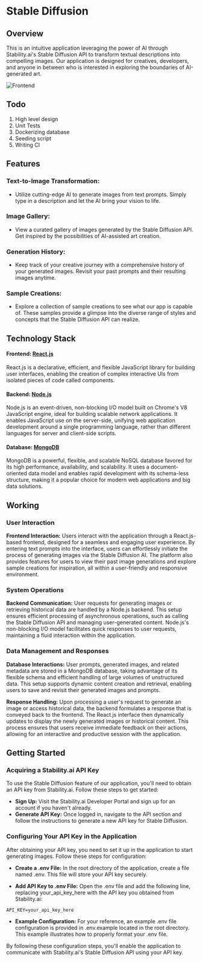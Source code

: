 # Stable Diffusion

## Overview
This is an intuitive application leveraging the power of AI through Stability.ai's Stable Diffusion API to transform textual descriptions into compelling images. Our application is designed for creatives, developers, and anyone in between who is interested in exploring the boundaries of AI-generated art.

![Frontend](https://i.imgur.com/wlmNLAr.png)

## Todo
1. High level design
1. Unit Tests
1. Dockerizing database
1. Seeding script
1. Writing CI

## Features
### Text-to-Image Transformation:
- Utilize cutting-edge AI to generate images from text prompts. Simply type in a description and let the AI bring your vision to life.

### Image Gallery:
- View a curated gallery of images generated by the Stable Diffusion API. Get inspired by the possibilities of AI-assisted art creation.

### Generation History:
- Keep track of your creative journey with a comprehensive history of your generated images. Revisit your past prompts and their resulting images anytime.

### Sample Creations:
- Explore a collection of sample creations to see what our app is capable of. These samples provide a glimpse into the diverse range of styles and concepts that the Stable Diffusion API can realize.

## Technology Stack

#### Frontend: [React.js](https://react.dev/)
React.js is a declarative, efficient, and flexible JavaScript library for building user interfaces, enabling the creation of complex interactive UIs from isolated pieces of code called components.

#### Backend: [Node.js](https://nodejs.org/en)

Node.js is an event-driven, non-blocking I/O model built on Chrome's V8 JavaScript engine, ideal for building scalable network applications. It enables JavaScript use on the server-side, unifying web application development around a single programming language, rather than different languages for server and client-side scripts.

#### Database: [MongoDB](https://www.mongodb.com/)

MongoDB is a powerful, flexible, and scalable NoSQL database favored for its high performance, availability, and scalability. It uses a document-oriented data model and enables rapid development with its schema-less structure, making it a popular choice for modern web applications and big data solutions.

## Working

### User Interaction
**Frontend Interaction:** Users interact with the application through a React.js-based frontend, designed for a seamless and engaging user experience. By entering text prompts into the interface, users can effortlessly initiate the process of generating images via the Stable Diffusion AI. The platform also provides features for users to view their past image generations and explore sample creations for inspiration, all within a user-friendly and responsive environment.

### System Operations
**Backend Communication:** User requests for generating images or retrieving historical data are handled by a Node.js backend. This setup ensures efficient processing of asynchronous operations, such as calling the Stable Diffusion API and managing user-generated content. Node.js's non-blocking I/O model facilitates quick responses to user requests, maintaining a fluid interaction within the application.

### Data Management and Responses
**Database Interactions:** User prompts, generated images, and related metadata are stored in a MongoDB database, taking advantage of its flexible schema and efficient handling of large volumes of unstructured data. This setup supports dynamic content creation and retrieval, enabling users to save and revisit their generated images and prompts.

**Response Handling:** Upon processing a user's request to generate an image or access historical data, the backend formulates a response that is conveyed back to the frontend. The React.js interface then dynamically updates to display the newly generated images or historical content. This process ensures that users receive immediate feedback on their actions, allowing for an interactive and productive session with the application.

## Getting Started
### Acquiring a Stability.ai API Key
To use the Stable Diffusion feature of our application, you'll need to obtain an API key from Stability.ai. Follow these steps to get started:

- **Sign Up:** Visit the Stability.ai Developer Portal and sign up for an account if you haven't already.
- **Generate API Key:** Once logged in, navigate to the API section and follow the instructions to generate a new API key for Stable Diffusion.

### Configuring Your API Key in the Application
After obtaining your API key, you need to set it up in the application to start generating images. Follow these steps for configuration:

- **Create a .env File:** In the root directory of the application, create a file named .env. This file will store your API key securely.

- **Add API Key to .env File:** Open the .env file and add the following line, replacing your_api_key_here with the API key you obtained from Stability.ai:

```
API_KEY=your_api_key_here
```

- **Example Configuration:** For your reference, an example .env file configuration is provided in .env.example located in the root directory. This example illustrates how to properly format your .env file.

By following these configuration steps, you'll enable the application to communicate with Stability.ai's Stable Diffusion API using your API key.
